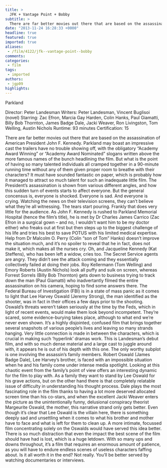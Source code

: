 ```yaml
---
title: >
  JFK + Vantage Point + Bobby
subtitle: >
  There are far better movies out there that are based on the assassination of American President John F. Kennedy.
date: "2013-11-24 16:28:33 +0000"
headline: true
featured: true
imported: true
aliases:
 - /film/4122/jfk--vantage-point--bobby
comments:
categories:
 - film
tags:
 - imported
authors:
 - jgp09
highlights:
---
```


Parkland

Director: Peter Landesman
 Writers: Peter Landesman, Vincent Buglisoi (novel)
 Starring: Zac Efron, Marcia Gay Harden, Colin Hanks, Paul Giamatti, Billy Bob Thornton, James Badge Dale, Jacki Weaver, Ron Livingston, Tom Welling, Austin Nichols
 Runtime: 93 minutes
 Certification: 15

There are far better movies out there that are based on the assassination of American President John F. Kennedy. Parkland may boast an impressive cast the trailers have no trouble showing off, with the obligatory “Academy Award Winning” or “Academy Award Nominated” slogans written above the more famous names of the bunch headlining the film. But what is the point of having so many talented individuals all cramped together in a 90-minute running time without any of them given proper room to breathe with their characters?
 It must have sounded fantastic on paper, which is probably how it managed to attract so much talent for such an inadequate little film. The President’s assassination is shown from various different angles, and how this sudden turn of events starts to affect everyone. But the general concensus is, everyone is shocked. Everyone is sad. And everyone is crying. Watching the news on their television screens, they can’t believe what they’re all witnessing. The tears start pouring. Frankly that does very little for the audience.
 As John F. Kennedy is rushed to Parkland Memorial Hospital (hence the film’s title), he is met by Dr Charles James Carrico (Zac Efron in a surgical gown – and no, I wouldn’t want him to be my doctor either) who freaks out at first but then steps up to the biggest challenge of his life and tries his best to save POTUS with his limited medical expertise. Help from Dr Malcolm O. Perry (Colin “son of Tom” Hanks) doesn’t improve the situation much, and it’s no spoiler to reveal that he in fact, does not make it, which makes all the nurses cry. Oh, and Jacqueline Kennedy (Kat Steffens), who has been left a widow, cries too.
 The Secret Service agents are angry. They didn’t see the attack coming and they essentially collectively failed at doing their jobs. Roy Kellermann (Tom Welling) and Emory Roberts (Austin Nichols) look all puffy and sulk on screen, whereas Forrest Sorrels (Billy Bob Thornton) gets down to business trying to track down the man (Paul Giamatti) who inadvertantly filmed the entire assassination on his camera, hoping to find some answers there.
 The Federal Bureau of Investigation (FBI) is in a state of mass panic as it comes to light that Lee Harvey Oswald (Jeremy Strong), the man identified as the shooter, was in fact in their offices a few days prior to the shooting. Oswald’s threats weren’t taken seriously at the time by the Feds, which in light of recent events, would make them look beyond incompetent. They’re scared, some evidence-burying takes place, although to what end we’re never even shown.
 It’s a highly disjointed, confused film that brings together several snapshots of various people’s lives and leaving so many strands hanging. Very little connection is made in between the characters, which is crucial in making such ‘hyperlink’ dramas work. This is Landesman’s debut film, and with so much dense material and a large cast to juggle around with, it appears he is out of his depth with this one.
 The only worthy subplot is one involving the assassin’s family members. Robert Oswald (James Badge Dale), Lee Harvey’s brother, is faced with an impossible situation when he and his family come under intense media spotlight. Looking at this chaotic event from the family’s point of view offers an interesting dynamic for the film to play with. As a family they want to stand by Lee Oswald for his grave actions, but on the other hand there is that completely relatable issue of difficulty in understanding his thought process. Dale plays the most fascinating role in the film thanks to having a lot more deserved allocated screen time than his co-stars, and when the excellent Jacki Weaver enters the picture as the unintentionally funny, delusional conspiracy theorist Margeurite Oswald, the mother, this narrative strand only gets better. Even though it’s clear that Lee Oswald is the villain here, there is something deeply sad and unsettling when it comes to what his brother and mother have to face and what is left for them to clean up.
 A more intimate, focussed film concentrating solely on the Oswalds would have served this idea better. There is so much distraction that even the impact the best scene of the film should have had is lost, which is a huge letdown.
 With so many ups and downs throughout, it’s a film that requires an enormous amount of patience, as you will have to endure endless scenes of useless characters faffing about.
 Is it all worth it in the end? Not really. You’ll be better served by watching documentaries or interviews.
